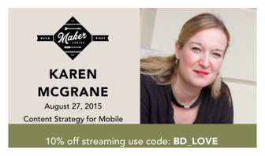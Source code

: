 
<!-- .slide: data-background="#1e1e1e" -->

![](/images/maker-series-mcgrane.png) <!-- .element: style="background: #848653; padding-bottom: 1em;" -->
